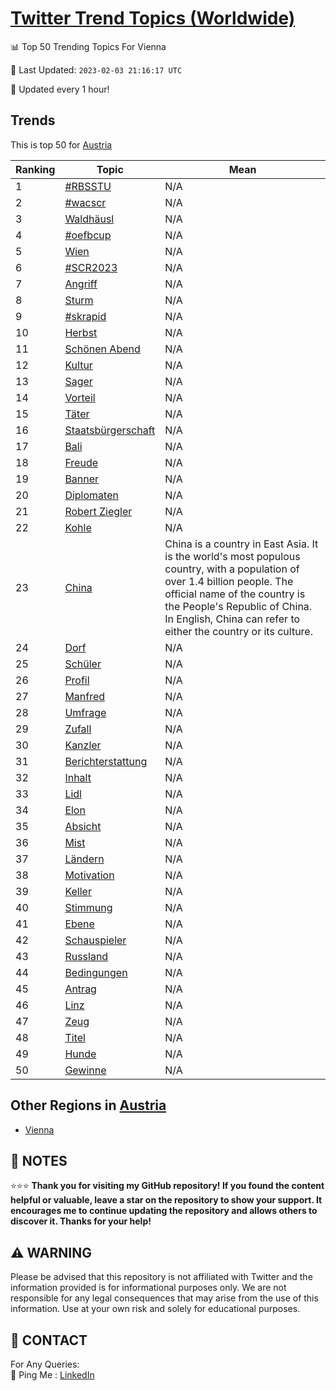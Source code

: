 [Twitter Trend Topics (Worldwide)](https://github.com/ErcinDedeoglu/Twitter-Trend-Topics)
==========


📊 Top 50 Trending Topics For Vienna

📆 Last Updated: `2023-02-03 21:16:17 UTC`

🔧 Updated every 1 hour!


## Trends

This is top 50 for [Austria](</Austria>)

| Ranking | Topic | Mean |
| ------- | ------------ | ------------ |
| 1 | [#RBSSTU](http://twitter.com/search?q=%23RBSSTU) | N/A |
| 2 | [#wacscr](http://twitter.com/search?q=%23wacscr) | N/A |
| 3 | [Waldhäusl](http://twitter.com/search?q=Waldh%c3%a4usl) | N/A |
| 4 | [#oefbcup](http://twitter.com/search?q=%23oefbcup) | N/A |
| 5 | [Wien](http://twitter.com/search?q=Wien) | N/A |
| 6 | [#SCR2023](http://twitter.com/search?q=%23SCR2023) | N/A |
| 7 | [Angriff](http://twitter.com/search?q=Angriff) | N/A |
| 8 | [Sturm](http://twitter.com/search?q=Sturm) | N/A |
| 9 | [#skrapid](http://twitter.com/search?q=%23skrapid) | N/A |
| 10 | [Herbst](http://twitter.com/search?q=Herbst) | N/A |
| 11 | [Schönen Abend](http://twitter.com/search?q=Sch%c3%b6nen+Abend) | N/A |
| 12 | [Kultur](http://twitter.com/search?q=Kultur) | N/A |
| 13 | [Sager](http://twitter.com/search?q=Sager) | N/A |
| 14 | [Vorteil](http://twitter.com/search?q=Vorteil) | N/A |
| 15 | [Täter](http://twitter.com/search?q=T%c3%a4ter) | N/A |
| 16 | [Staatsbürgerschaft](http://twitter.com/search?q=Staatsb%c3%bcrgerschaft) | N/A |
| 17 | [Bali](http://twitter.com/search?q=Bali) | N/A |
| 18 | [Freude](http://twitter.com/search?q=Freude) | N/A |
| 19 | [Banner](http://twitter.com/search?q=Banner) | N/A |
| 20 | [Diplomaten](http://twitter.com/search?q=Diplomaten) | N/A |
| 21 | [Robert Ziegler](http://twitter.com/search?q=Robert+Ziegler) | N/A |
| 22 | [Kohle](http://twitter.com/search?q=Kohle) | N/A |
| 23 | [China](http://twitter.com/search?q=China) | China is a country in East Asia. It is the world's most populous country, with a population of over 1.4 billion people. The official name of the country is the People's Republic of China. In English, China can refer to either the country or its culture. |
| 24 | [Dorf](http://twitter.com/search?q=Dorf) | N/A |
| 25 | [Schüler](http://twitter.com/search?q=Sch%c3%bcler) | N/A |
| 26 | [Profil](http://twitter.com/search?q=Profil) | N/A |
| 27 | [Manfred](http://twitter.com/search?q=Manfred) | N/A |
| 28 | [Umfrage](http://twitter.com/search?q=Umfrage) | N/A |
| 29 | [Zufall](http://twitter.com/search?q=Zufall) | N/A |
| 30 | [Kanzler](http://twitter.com/search?q=Kanzler) | N/A |
| 31 | [Berichterstattung](http://twitter.com/search?q=Berichterstattung) | N/A |
| 32 | [Inhalt](http://twitter.com/search?q=Inhalt) | N/A |
| 33 | [Lidl](http://twitter.com/search?q=Lidl) | N/A |
| 34 | [Elon](http://twitter.com/search?q=Elon) | N/A |
| 35 | [Absicht](http://twitter.com/search?q=Absicht) | N/A |
| 36 | [Mist](http://twitter.com/search?q=Mist) | N/A |
| 37 | [Ländern](http://twitter.com/search?q=L%c3%a4ndern) | N/A |
| 38 | [Motivation](http://twitter.com/search?q=Motivation) | N/A |
| 39 | [Keller](http://twitter.com/search?q=Keller) | N/A |
| 40 | [Stimmung](http://twitter.com/search?q=Stimmung) | N/A |
| 41 | [Ebene](http://twitter.com/search?q=Ebene) | N/A |
| 42 | [Schauspieler](http://twitter.com/search?q=Schauspieler) | N/A |
| 43 | [Russland](http://twitter.com/search?q=Russland) | N/A |
| 44 | [Bedingungen](http://twitter.com/search?q=Bedingungen) | N/A |
| 45 | [Antrag](http://twitter.com/search?q=Antrag) | N/A |
| 46 | [Linz](http://twitter.com/search?q=Linz) | N/A |
| 47 | [Zeug](http://twitter.com/search?q=Zeug) | N/A |
| 48 | [Titel](http://twitter.com/search?q=Titel) | N/A |
| 49 | [Hunde](http://twitter.com/search?q=Hunde) | N/A |
| 50 | [Gewinne](http://twitter.com/search?q=Gewinne) | N/A |



## Other Regions in [Austria](</Austria>)

* [Vienna](</Austria/Vienna.md>)



## 📝 NOTES

⭐⭐⭐ **Thank you for visiting my GitHub repository! If you found the content helpful or valuable, leave a star on the repository to show your support. It encourages me to continue updating the repository and allows others to discover it. Thanks for your help!**


## ⚠️ WARNING

Please be advised that this repository is not affiliated with Twitter and the information provided is for informational purposes only. We are not responsible for any legal consequences that may arise from the use of this information. Use at your own risk and solely for educational purposes.


## 📨 CONTACT

 For Any Queries:  
            🏓 Ping Me : [LinkedIn](https://www.linkedin.com/in/ercindedeoglu/)
